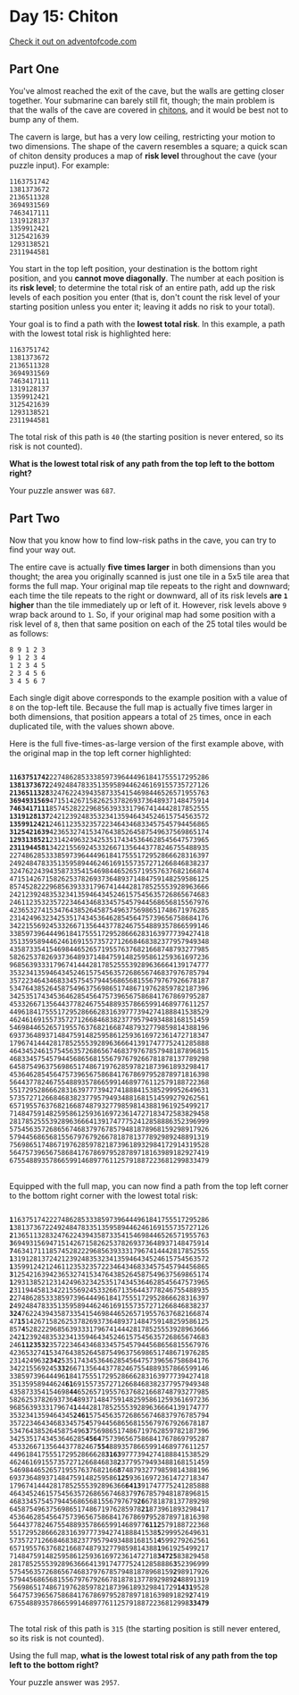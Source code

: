 # Day 15: Chiton

[Check it out on adventofcode.com](https://adventofcode.com/2021/day/15)


## Part One

You've almost reached the exit of the cave, but the walls are getting closer together. Your submarine can barely still fit, though; the main problem is that the walls of the cave are covered in [chitons](https://en.wikipedia.org/wiki/Chiton), and it would be best not to bump any of them.

The cavern is large, but has a very low ceiling, restricting your motion to two dimensions. The shape of the cavern resembles a square; a quick scan of chiton density produces a map of **risk level** throughout the cave (your puzzle input). For example:

```plain
1163751742
1381373672
2136511328
3694931569
7463417111
1319128137
1359912421
3125421639
1293138521
2311944581
```

You start in the top left position, your destination is the bottom right position, and you **cannot move diagonally**. The number at each position is its **risk level**; to determine the total risk of an entire path, add up the risk levels of each position you enter (that is, don't count the risk level of your starting position unless you enter it; leaving it adds no risk to your total).

Your goal is to find a path with the **lowest total risk**. In this example, a path with the lowest total risk is highlighted here:

```plain
1163751742
1381373672
2136511328
3694931569
7463417111
1319128137
1359912421
3125421639
1293138521
2311944581
```

The total risk of this path is `40` (the starting position is never entered, so its risk is not counted).

**What is the lowest total risk of any path from the top left to the bottom right?**

Your puzzle answer was `687`.


## Part Two

Now that you know how to find low-risk paths in the cave, you can try to find your way out.

The entire cave is actually **five times larger** in both dimensions than you thought; the area you originally scanned is just one tile in a 5x5 tile area that forms the full map. Your original map tile repeats to the right and downward; each time the tile repeats to the right or downward, all of its risk levels **are `1` higher** than the tile immediately up or left of it. However, risk levels above `9` wrap back around to `1`. So, if your original map had some position with a risk level of `8`, then that same position on each of the 25 total tiles would be as follows:

```plain
8 9 1 2 3
9 1 2 3 4
1 2 3 4 5
2 3 4 5 6
3 4 5 6 7
```

Each single digit above corresponds to the example position with a value of `8` on the top-left tile. Because the full map is actually five times larger in both dimensions, that position appears a total of `25` times, once in each duplicated tile, with the values shown above.

Here is the full five-times-as-large version of the first example above, with the original map in the top left corner highlighted:

<pre>
<code>
<strong>1163751742</strong>2274862853338597396444961841755517295286
<strong>1381373672</strong>2492484783351359589446246169155735727126
<strong>2136511328</strong>3247622439435873354154698446526571955763
<strong>3694931569</strong>4715142671582625378269373648937148475914
<strong>7463417111</strong>8574528222968563933317967414442817852555
<strong>1319128137</strong>2421239248353234135946434524615754563572
<strong>1359912421</strong>2461123532357223464346833457545794456865
<strong>3125421639</strong>4236532741534764385264587549637569865174
<strong>1293138521</strong>2314249632342535174345364628545647573965
<strong>2311944581</strong>3422155692453326671356443778246755488935
22748628533385973964449618417555172952866628316397
24924847833513595894462461691557357271266846838237
32476224394358733541546984465265719557637682166874
47151426715826253782693736489371484759148259586125
85745282229685639333179674144428178525553928963666
24212392483532341359464345246157545635726865674683
24611235323572234643468334575457944568656815567976
42365327415347643852645875496375698651748671976285
23142496323425351743453646285456475739656758684176
34221556924533266713564437782467554889357866599146
33859739644496184175551729528666283163977739427418
35135958944624616915573572712668468382377957949348
43587335415469844652657195576376821668748793277985
58262537826937364893714847591482595861259361697236
96856393331796741444281785255539289636664139174777
35323413594643452461575456357268656746837976785794
35722346434683345754579445686568155679767926678187
53476438526458754963756986517486719762859782187396
34253517434536462854564757396567586841767869795287
45332667135644377824675548893578665991468977611257
44961841755517295286662831639777394274188841538529
46246169155735727126684683823779579493488168151459
54698446526571955763768216687487932779859814388196
69373648937148475914825958612593616972361472718347
17967414442817852555392896366641391747775241285888
46434524615754563572686567468379767857948187896815
46833457545794456865681556797679266781878137789298
64587549637569865174867197628597821873961893298417
45364628545647573965675868417678697952878971816398
56443778246755488935786659914689776112579188722368
55172952866628316397773942741888415385299952649631
57357271266846838237795794934881681514599279262561
65719557637682166874879327798598143881961925499217
71484759148259586125936169723614727183472583829458
28178525553928963666413917477752412858886352396999
57545635726865674683797678579481878968159298917926
57944568656815567976792667818781377892989248891319
75698651748671976285978218739618932984172914319528
56475739656758684176786979528789718163989182927419
67554889357866599146897761125791887223681299833479
</code>
</pre>

Equipped with the full map, you can now find a path from the top left corner to the bottom right corner with the lowest total risk:

<pre>
<code>
<strong>1</strong>1637517422274862853338597396444961841755517295286
<strong>1</strong>3813736722492484783351359589446246169155735727126
<strong>2</strong>1365113283247622439435873354154698446526571955763
<strong>3</strong>6949315694715142671582625378269373648937148475914
<strong>7</strong>4634171118574528222968563933317967414442817852555
<strong>1</strong>3191281372421239248353234135946434524615754563572
<strong>1</strong>3599124212461123532357223464346833457545794456865
<strong>3</strong>1254216394236532741534764385264587549637569865174
<strong>1</strong>2931385212314249632342535174345364628545647573965
<strong>2</strong>3119445813422155692453326671356443778246755488935
<strong>2</strong>2748628533385973964449618417555172952866628316397
<strong>2</strong>4924847833513595894462461691557357271266846838237
<strong>324</strong>76224394358733541546984465265719557637682166874
47<strong>15</strong>1426715826253782693736489371484759148259586125
857<strong>4</strong>5282229685639333179674144428178525553928963666
242<strong>1</strong>2392483532341359464345246157545635726865674683
246<strong>1123532</strong>3572234643468334575457944568656815567976
423653274<strong>1</strong>5347643852645875496375698651748671976285
231424963<strong>2342</strong>5351743453646285456475739656758684176
342215569245<strong>332</strong>66713564437782467554889357866599146
33859739644496<strong>1</strong>84175551729528666283163977739427418
35135958944624<strong>61</strong>6915573572712668468382377957949348
435873354154698<strong>44</strong>652657195576376821668748793277985
5826253782693736<strong>4</strong>893714847591482595861259361697236
9685639333179674<strong>1</strong>444281785255539289636664139174777
3532341359464345<strong>2461</strong>575456357268656746837976785794
3572234643468334575<strong>4</strong>579445686568155679767926678187
5347643852645875496<strong>3</strong>756986517486719762859782187396
3425351743453646285<strong>4564</strong>757396567586841767869795287
4533266713564437782467<strong>554</strong>8893578665991468977611257
449618417555172952866628<strong>3163</strong>9777394274188841538529
462461691557357271266846838<strong>2</strong>3779579493488168151459
546984465265719557637682166<strong>8</strong>7487932779859814388196
693736489371484759148259586<strong>125</strong>93616972361472718347
17967414442817852555392896366<strong>6413</strong>91747775241285888
46434524615754563572686567468379<strong>7</strong>67857948187896815
46833457545794456865681556797679<strong>26</strong>6781878137789298
645875496375698651748671976285978<strong>21</strong>873961893298417
4536462854564757396567586841767869<strong>7</strong>952878971816398
5644377824675548893578665991468977<strong>6112</strong>579188722368
5517295286662831639777394274188841538<strong>5</strong>299952649631
5735727126684683823779579493488168151<strong>4</strong>599279262561
6571955763768216687487932779859814388<strong>1</strong>961925499217
7148475914825958612593616972361472718<strong>34725</strong>83829458
28178525553928963666413917477752412858886<strong>3</strong>52396999
57545635726865674683797678579481878968159<strong>2</strong>98917926
57944568656815567976792667818781377892989<strong>24</strong>8891319
756986517486719762859782187396189329841729<strong>1431</strong>9528
564757396567586841767869795287897181639891829<strong>2</strong>7419
675548893578665991468977611257918872236812998<strong>33479</strong>
</code>
</pre>

The total risk of this path is `315` (the starting position is still never entered, so its risk is not counted).

Using the full map, **what is the lowest total risk of any path from the top left to the bottom right?**

Your puzzle answer was `2957`.
